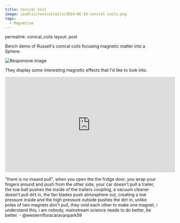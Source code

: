 ```yaml
---
title: Conical Coil
image: /public/conicalCoils/2024-06-19 conical coils.png
tags:
  - Magnetism
---
```


permalink: conical_coils
layout: post

Bench demo of Russell's conical coils focusing magnetic matter into a Sphere.

<img src="{{ page.image | relative_url }}" class="img-fluid rounded w-50" alt="Responsive image">

They display some interesting magnetic effects that I'd like to look into.

<iframe width="560" height="315" src="https://www.youtube.com/embed/8qeBRvgMKuA?si=1KXzPNfUdvARIObS&amp;start=371" title="YouTube video player" frameborder="0" allow="accelerometer; autoplay; clipboard-write; encrypted-media; gyroscope; picture-in-picture; web-share" referrerpolicy="strict-origin-when-cross-origin" allowfullscreen></iframe>



"there is no inward pull", when you open the the fridge door, you wrap your fingers around and push from the other side, your car doesn't pull a trailer, the tow ball pushes the inside of the trailers coupling, a vacuum cleaner doesn't pull dirt in, the fan blades push atmosphere out, creating a low pressure inside and the high pressure outside pushes the dirt in, unlike poles of two magnets don't pull, they void each other to make one magnet, i understand this, i am nobody, mainstream science needs to do better, be better. - @westernfloracaravanpark59